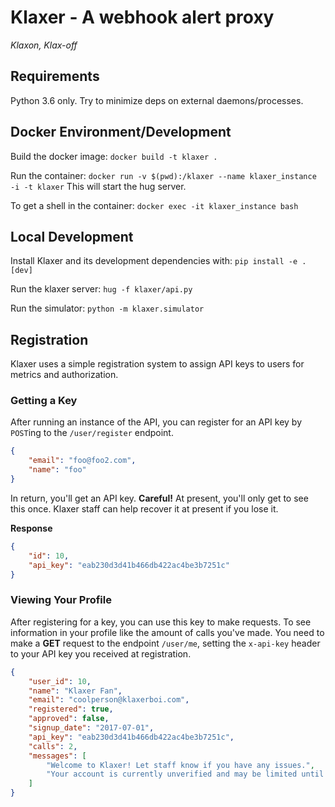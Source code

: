 # Klaxer - A webhook alert proxy

*Klaxon, Klax-off*

## Requirements

Python 3.6 only. Try to minimize deps on external daemons/processes.

## Docker Environment/Development

Build the docker image:
`docker build -t klaxer .`

Run the container:
`docker run -v $(pwd):/klaxer --name klaxer_instance -i -t klaxer`
This will start the hug server.

To get a shell in the container:
`docker exec -it klaxer_instance bash`

## Local Development

Install Klaxer and its development dependencies with:
`pip install -e .[dev]`

Run the klaxer server:
`hug -f klaxer/api.py`

Run the simulator:
`python -m klaxer.simulator`

## Registration

Klaxer uses a simple registration system to assign API keys to users for metrics and authorization.

### Getting a Key
After running an instance of the API, you can register for an API key by `POST`ing to the `/user/register` endpoint. 

```json
{
	"email": "foo@foo2.com",
	"name": "foo"
}
```

In return, you'll get an API key. **Careful!** At present, you'll only get to see this once. Klaxer staff can help recover it at present if you lose it.

**Response**
```json
{
    "id": 10,
    "api_key": "eab230d3d41b466db422ac4be3b7251c"
}
```

### Viewing Your Profile

After registering for a key, you can use this key to make requests. To see information in your profile like the amount of calls you've made. You need to make a **GET** request to the endpoint `/user/me`, setting the `x-api-key` header to your API key you received at registration.

```json
{
    "user_id": 10,
    "name": "Klaxer Fan",
    "email": "coolperson@klaxerboi.com",
    "registered": true,
    "approved": false,
    "signup_date": "2017-07-01",
    "api_key": "eab230d3d41b466db422ac4be3b7251c",
    "calls": 2,
    "messages": [
        "Welcome to Klaxer! Let staff know if you have any issues.",
        "Your account is currently unverified and may be limited until final approval."
    ]
}
```
